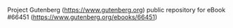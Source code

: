 Project Gutenberg (https://www.gutenberg.org) public repository for
eBook #66451 (https://www.gutenberg.org/ebooks/66451)
